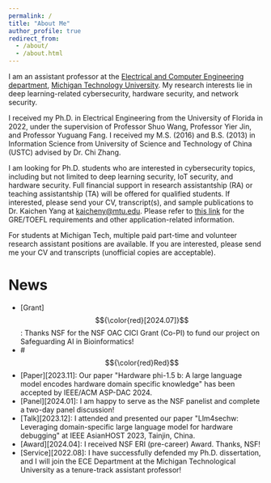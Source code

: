 ```yaml
---
permalink: /
title: "About Me"
author_profile: true
redirect_from: 
  - /about/
  - /about.html
---
```


I am an assistant professor at the [Electrical and Computer Engineering department](https://www.mtu.edu/ece/), [Michigan Technology University](https://www.mtu.edu/). My research interests lie in deep learning-related cybersecurity, hardware security, and network security.

I received my Ph.D. in Electrical Engineering from the University of Florida in 2022, under the supervision of Professor Shuo Wang, Professor Yier Jin, and Professor Yuguang Fang. I received my M.S. (2016) and B.S. (2013) in Information Science from University of Science and Technology of China (USTC) advised by Dr. Chi Zhang. 

I am looking for Ph.D. students who are interested in cybersecurity topics, including but not limited to deep learning security, IoT security, and hardware security. Full financial support in research assistantship (RA) or teaching assistantship (TA) will be offered for qualified students. If interested, please send your CV, transcript(s), and sample publications to Dr. Kaichen Yang at [kaicheny@mtu.edu](kaicheny@mtu.edu). Please refer to [this link](https://www.mtu.edu/ece/graduate/computer/) for the GRE/TOEFL requirements and other application-related information.

For students at Michigan Tech, multiple paid part-time and volunteer research assistant positions are available. If you are interested, please send me your CV and transcripts (unofficial copies are acceptable).


#  News
- [Grant]$${\color{red}[2024.07]}$$: Thanks NSF for the NSF OAC CICI Grant (Co-PI) to fund our project on Safeguarding AI in Bioinformatics!
- #$${\color{red}Red}$$
- [Paper][2023.11]: Our paper "Hardware phi-1.5 b: A large language model encodes hardware domain specific knowledge" has been accepted by IEEE/ACM ASP-DAC 2024.
- [Panel][2024.01]: I am happy to serve as the NSF panelist and complete a two-day panel discussion!
- [Talk][2023.12]: I attended and presented our paper "Llm4sechw: Leveraging domain-specific large language model for hardware debugging" at IEEE AsianHOST 2023, Tainjin, China.
- [Award][2024.04]: I received NSF ERI (pre-career) Award. Thanks, NSF!
- [Service][2022.08]: I have successfully defended my Ph.D. dissertation, and I will join the ECE Department at the Michigan Technological University as a tenure-track assistant professor!
 

